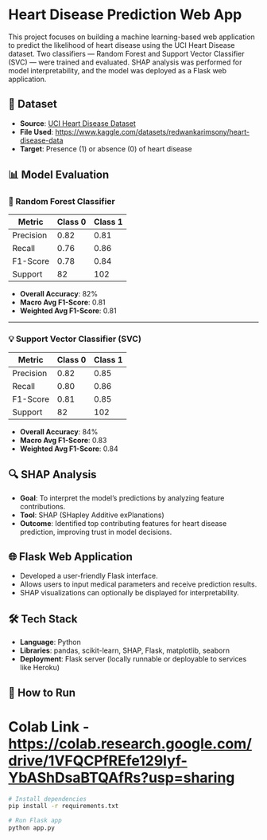 # Heart Disease Prediction Web App

This project focuses on building a machine learning-based web application to predict the likelihood of heart disease using the UCI Heart Disease dataset. Two classifiers — Random Forest and Support Vector Classifier (SVC) — were trained and evaluated. SHAP analysis was performed for model interpretability, and the model was deployed as a Flask web application.

## 📁 Dataset

- **Source**: [UCI Heart Disease Dataset](https://archive.ics.uci.edu/ml/datasets/heart+Disease)
- **File Used**: https://www.kaggle.com/datasets/redwankarimsony/heart-disease-data
- **Target**: Presence (1) or absence (0) of heart disease

## 📊 Model Evaluation

### 🔁 Random Forest Classifier

| Metric       | Class 0 | Class 1 |
|--------------|---------|---------|
| Precision    | 0.82    | 0.81    |
| Recall       | 0.76    | 0.86    |
| F1-Score     | 0.78    | 0.84    |
| Support      | 82      | 102     |

- **Overall Accuracy**: 82%
- **Macro Avg F1-Score**: 0.81
- **Weighted Avg F1-Score**: 0.81

---

### 💡 Support Vector Classifier (SVC)

| Metric       | Class 0 | Class 1 |
|--------------|---------|---------|
| Precision    | 0.82    | 0.85    |
| Recall       | 0.80    | 0.86    |
| F1-Score     | 0.81    | 0.85    |
| Support      | 82      | 102     |

- **Overall Accuracy**: 84%
- **Macro Avg F1-Score**: 0.83
- **Weighted Avg F1-Score**: 0.84

## 🔍 SHAP Analysis

- **Goal**: To interpret the model’s predictions by analyzing feature contributions.
- **Tool**: SHAP (SHapley Additive exPlanations)
- **Outcome**: Identified top contributing features for heart disease prediction, improving trust in model decisions.

## 🌐 Flask Web Application

- Developed a user-friendly Flask interface.
- Allows users to input medical parameters and receive prediction results.
- SHAP visualizations can optionally be displayed for interpretability.

## 🛠️ Tech Stack

- **Language**: Python
- **Libraries**: pandas, scikit-learn, SHAP, Flask, matplotlib, seaborn
- **Deployment**: Flask server (locally runnable or deployable to services like Heroku)

## 🚀 How to Run

# Colab Link - https://colab.research.google.com/drive/1VFQCPfREfe129Iyf-YbAShDsaBTQAfRs?usp=sharing

```bash
# Install dependencies
pip install -r requirements.txt

# Run Flask app
python app.py
